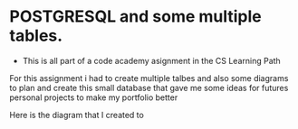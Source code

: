# POSTGRESQL and some multiple tables.
* This is all part of a code academy asignment in the CS Learning Path

For this assignment i had to create multiple talbes and also some diagrams to
plan and create this small database that gave me some ideas for futures
personal projects to make my portfolio better

Here is the diagram that I created to 
[](Planning.svg)

